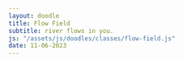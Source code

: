 ```yaml
---
layout: doodle
title: Flow Field
subtitle: river flows in you.
js: "/assets/js/doodles/classes/flow-field.js"
date: 11-06-2023
---
```


<div id="specific-doodle-container"></div>